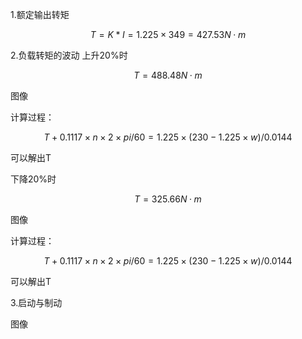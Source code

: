 1.额定输出转矩

```math
T = K*I = 1.225×349 = 427.53N·m
```

2.负载转矩的波动
上升20%时
```math
T = 488.48N·m
```
图像

计算过程：
```math
T+0.1117×n×2×pi/60 = 1.225×(230-1.225×w)/0. 0144
```
可以解出T

下降20%时
```math
T = 325.66N·m
```
图像

计算过程：
```math
T+0.1117×n×2×pi/60 = 1.225×(230-1.225×w)/0. 0144
```
可以解出T

3.启动与制动

图像
